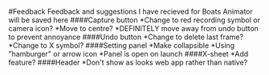 #Feedback
Feedback and suggestions I have recieved for Boats Animator will be saved here
####Capture button
*Change to red recording symbol or camera icon?
*Move to centre?
*DEFINITELY move away from undo button to prevent annoyance
####Undo button
*Change to delete last frame?
*Change to X symbol?
####Setting panel
*Make collapsible
*Using "hamburger" or arrow icon
*Panel is open on launch
####X-sheet
*Add feature?
####Header
*Don't show as looks web app rather than native?
